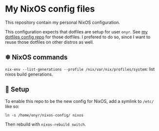 # My NixOS config files

This repository contain my personal NixOS configuration.

This configuration expects that dotfiles are setup for user `onyr`. See [my dotfiles config repo](https://github.com/0nyr/dotfiles) for those dotfiles. I prefered to do so, since I want to reuse those dotfiles on other distros as well.

## ❄ NixOS commands

`nix-env --list-generations --profile /nix/var/nix/profiles/system`: list nixos build generations.

## 🌱 Setup

To enable this repo to be the new config for NixOS, add a symlink to `/etc/` like so:

```shell
ln -s /home/onyr/nixos-config/ nixos
```

Then rebuild with `nixos-rebuild switch`.
